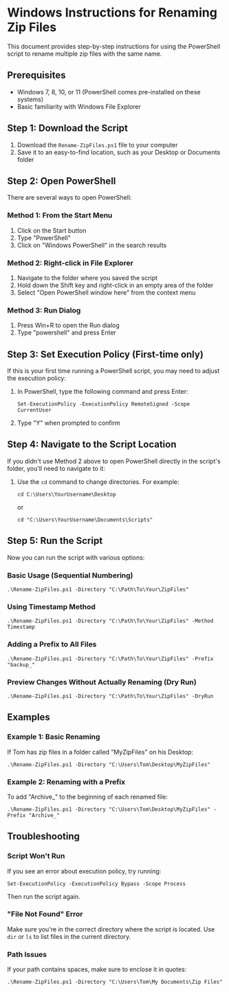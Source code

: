 # Windows Instructions for Renaming Zip Files

This document provides step-by-step instructions for using the PowerShell script to rename multiple zip files with the same name.

## Prerequisites

- Windows 7, 8, 10, or 11 (PowerShell comes pre-installed on these systems)
- Basic familiarity with Windows File Explorer

## Step 1: Download the Script

1. Download the `Rename-ZipFiles.ps1` file to your computer
2. Save it to an easy-to-find location, such as your Desktop or Documents folder

## Step 2: Open PowerShell

There are several ways to open PowerShell:

### Method 1: From the Start Menu
1. Click on the Start button
2. Type "PowerShell"
3. Click on "Windows PowerShell" in the search results

### Method 2: Right-click in File Explorer
1. Navigate to the folder where you saved the script
2. Hold down the Shift key and right-click in an empty area of the folder
3. Select "Open PowerShell window here" from the context menu

### Method 3: Run Dialog
1. Press Win+R to open the Run dialog
2. Type "powershell" and press Enter

## Step 3: Set Execution Policy (First-time only)

If this is your first time running a PowerShell script, you may need to adjust the execution policy:

1. In PowerShell, type the following command and press Enter:
   ```
   Set-ExecutionPolicy -ExecutionPolicy RemoteSigned -Scope CurrentUser
   ```
2. Type "Y" when prompted to confirm

## Step 4: Navigate to the Script Location

If you didn't use Method 2 above to open PowerShell directly in the script's folder, you'll need to navigate to it:

1. Use the `cd` command to change directories. For example:
   ```
   cd C:\Users\YourUsername\Desktop
   ```
   or
   ```
   cd "C:\Users\YourUsername\Documents\Scripts"
   ```

## Step 5: Run the Script

Now you can run the script with various options:

### Basic Usage (Sequential Numbering)
```
.\Rename-ZipFiles.ps1 -Directory "C:\Path\To\Your\ZipFiles"
```

### Using Timestamp Method
```
.\Rename-ZipFiles.ps1 -Directory "C:\Path\To\Your\ZipFiles" -Method Timestamp
```

### Adding a Prefix to All Files
```
.\Rename-ZipFiles.ps1 -Directory "C:\Path\To\Your\ZipFiles" -Prefix "backup_"
```

### Preview Changes Without Actually Renaming (Dry Run)
```
.\Rename-ZipFiles.ps1 -Directory "C:\Path\To\Your\ZipFiles" -DryRun
```

## Examples

### Example 1: Basic Renaming
If Tom has zip files in a folder called "MyZipFiles" on his Desktop:

```
.\Rename-ZipFiles.ps1 -Directory "C:\Users\Tom\Desktop\MyZipFiles"
```

### Example 2: Renaming with a Prefix
To add "Archive_" to the beginning of each renamed file:

```
.\Rename-ZipFiles.ps1 -Directory "C:\Users\Tom\Desktop\MyZipFiles" -Prefix "Archive_"
```

## Troubleshooting

### Script Won't Run
If you see an error about execution policy, try running:
```
Set-ExecutionPolicy -ExecutionPolicy Bypass -Scope Process
```
Then run the script again.

### "File Not Found" Error
Make sure you're in the correct directory where the script is located. Use `dir` or `ls` to list files in the current directory.

### Path Issues
If your path contains spaces, make sure to enclose it in quotes:
```
.\Rename-ZipFiles.ps1 -Directory "C:\Users\Tom\My Documents\Zip Files"
```